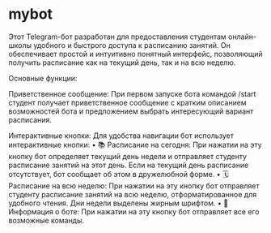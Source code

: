 # mybot
Этот Telegram-бот разработан для предоставления студентам онлайн-школы удобного и быстрого доступа к расписанию занятий. Он обеспечивает простой и интуитивно понятный интерфейс, позволяющий получить расписание как на текущий день, так и на всю неделю.

Основные функции:

Приветственное сообщение: При первом запуске бота командой /start студент получает приветственное сообщение с кратким описанием возможностей бота и предложением выбрать интересующий вариант расписания.

Интерактивные кнопки: Для удобства навигации бот использует интерактивные кнопки:
  •  📚 Расписание на сегодня: При нажатии на эту кнопку бот определяет текущий день недели и отправляет студенту расписание занятий на этот день. Если на текущий день расписание отсутствует, бот сообщает об этом в дружелюбной форме.
  •  🗓️ Расписание на всю неделю: При нажатии на эту кнопку бот отправляет студенту расписание занятий на всю неделю, отформатированное для удобного чтения. Дни недели выделены жирным шрифтом.
  •  🦾 Информация о боте: При нажатии на эту кнопку бот отправляет все его возможные команды.
